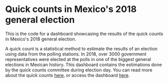 # Quick counts in Mexico's 2018 general election

This is the code for a dashboard showcasing the results of the quick counts in Mexico's 2018 general election.

A quick count is a statistical method to estimate the results of an election using data from the polling stations. In 2018, over 3000 government representatives were elected at the polls in one of the biggest general elections in Mexican history. This dashboard contains the estimations done by the quick counts committee during election day. You can read more about the quick counts [here](https://giankdiluvi.github.io/subpages/mxquickcount2018.html), or access the dashboard [here](https://giankdiluvi.shinyapps.io/quickcountmx_dashboard/?_ga=2.88186331.1395822932.1591374629-1246814578.1582679318).
